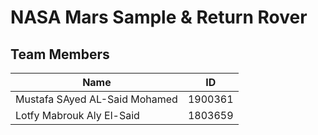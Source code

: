 # NASA Mars Sample & Return Rover
## Team Members
| Name                   |ID |
|-----|--------|
|Mustafa SAyed AL-Said Mohamed| 1900361|
|Lotfy Mabrouk Aly El-Said|1803659|
